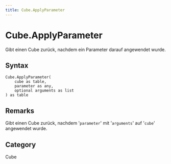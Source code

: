 ```yaml
---
title: Cube.ApplyParameter
---
```


# Cube.ApplyParameter


Gibt einen Cube zurück, nachdem ein Parameter darauf angewendet wurde.


## Syntax

```powerquery
Cube.ApplyParameter(
    cube as table,
    parameter as any,
    optional arguments as list
) as table
```


## Remarks

Gibt einen Cube zurück, nachdem '<code>parameter</code>' mit '<code>arguments</code>' auf '<code>cube</code>' angewendet wurde.



## Category
Cube
